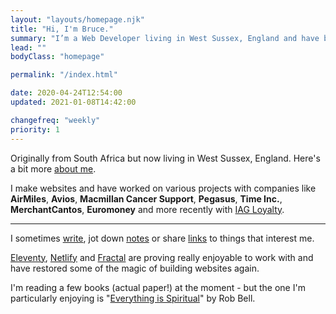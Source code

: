 ```yaml
---
layout: "layouts/homepage.njk"
title: "Hi, I'm Bruce."
summary: "I’m a Web Developer living in West Sussex, England and have been helping people build & enhance their websites for a number of years."
lead: ""
bodyClass: "homepage"

permalink: "/index.html"

date: 2020-04-24T12:54:00
updated: 2021-01-08T14:42:00

changefreq: "weekly"
priority: 1
---
```


Originally from South Africa but now living in West Sussex, England. Here's a bit more [about me][1].

I make websites and have worked on various projects with companies like **AirMiles**, **Avios**, **Macmillan Cancer Support**, **Pegasus**, **Time Inc.**, **MerchantCantos**, **Euromoney** and more recently with [IAG Loyalty][2].

***

I sometimes [write][3], jot down [notes][4] or share [links][5] to things that interest me.

[Eleventy][6], [Netlify][7] and [Fractal][8] are proving really enjoyable to work with and have restored some of the magic of building websites again.

I'm reading a few books (actual paper!) at the moment - but the one I'm particularly enjoying is "[Everything is Spiritual](https://robbell.com/portfolio/everything-is-spiritual/)" by Rob Bell.

[1]: /about
[2]: https://iagloyalty.com/
[3]: /writing
[4]: /notes
[5]: /links
[6]: https://www.11ty.io/
[7]: https://www.netlify.com/
[8]: https://fractal.build/
